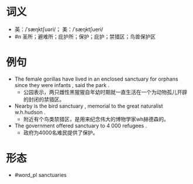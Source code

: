 # 词义
- 英：/ˈsæŋktʃuəri/； 美：/ˈsæŋktʃueri/
- #n 圣所；避难所；庇护所；保护；庇护；禁猎区；鸟兽保护区
# 例句
- The female gorillas have lived in an enclosed sanctuary for orphans since they were infants , said the park .
	- 公园表示，两只雌性黑猩猩自年幼时期就一直生活在一个为动物孤儿开辟的封闭的禁猎区。
- Nearby is the bird sanctuary , memorial to the great naturalist w.h.hudson .
	- 附近有个鸟类禁猎区，是用来纪念伟大的博物学家wh赫德森的。
- The government offered sanctuary to 4 000 refugees .
	- 政府为4000名难民提供了保护。
# 形态
- #word_pl sanctuaries
